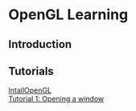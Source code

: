 # OpenGL Learning
## Introduction

## Tutorials
[IntallOpenGL](http://www.codebind.com/linux-tutorials/install-opengl-ubuntu-linux/)    
[Tutorial 1: Opening a window](http://www.opengl-tutorial.org/beginners-tutorials/tutorial-1-opening-a-window/)    
